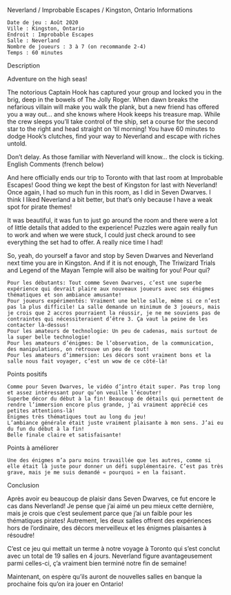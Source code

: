 
Neverland / Improbable Escapes / Kingston, Ontario
Informations

    Date de jeu : Août 2020
    Ville : Kingston, Ontario
    Endroit : Improbable Escapes
    Salle : Neverland
    Nombre de joueurs : 3 à 7 (on recommande 2-4)
    Temps : 60 minutes

Description

Adventure on the high seas!

The notorious Captain Hook has captured your group and locked you in the brig, deep in the bowels of The Jolly Roger. When dawn breaks the nefarious villain will make you walk the plank, but a new friend has offered you a way out… and she knows where Hook keeps his treasure map. While the crew sleeps you’ll take control of the ship, set a course for the second star to the right and head straight on ‘til morning! You have 60 minutes to dodge Hook’s clutches, find your way to Neverland and escape with riches untold.

Don’t delay.  As those familiar with Neverland will know… the clock is ticking.
English Comments (french below)

And here officially ends our trip to Toronto with that last room at Improbable Escapes! Good thing we kept the best of Kingston for last with Neverland! Once again, I had so much fun in this room, as I did in Seven Dwarves. I think I liked Neverland a bit better, but that’s only because I have a weak spot for pirate themes!

It was beautiful, it was fun to just go around the room and there were a lot of little details that added to the experience! Puzzles were again really fun to work and when we were stuck, I could just check around to see everything the set had to offer. A really nice time I had!

So, yeah, do yourself a favor and stop by Seven Dwarves and Neverland next time you are in Kingston. And if it is not enough, The Triwizard Trials and Legend of the Mayan Temple will also be waiting for you!
Pour qui?

    Pour les débutants: Tout comme Seven Dwarves, c’est une superbe expérience qui devrait plaire aux nouveaux joueurs avec ses énigmes thématiques et son ambiance amusante!
    Pour joueurs expérimentés: Vraiment une belle salle, même si ce n’est pas la plus difficile! La salle demande un minimum de 3 joueurs, mais je crois que 2 accros pourraient la réussir, je ne me souviens pas de contraintes qui nécessiteraient d’être 3. Ça vaut la peine de les contacter là-dessus!
    Pour les amateurs de technologie: Un peu de cadenas, mais surtout de la super belle technologie!
    Pour les amateurs d’énigmes: De l’observation, de la communication, des manipulations, on retrouve un peu de tout!
    Pour les amateurs d’immersion: Les décors sont vraiment bons et la salle nous fait voyager, c’est un wow de ce côté-là!

 Points positifs

    Comme pour Seven Dwarves, le vidéo d’intro était super. Pas trop long et assez intéressant pour qu’on veuille l’écouter!
    Superbe décor du début à la fin! Beaucoup de détails qui permettent de rendre l’immersion encore plus grande, j’ai vraiment apprécié ces petites attentions-là!
    Énigmes très thématiques tout au long du jeu!
    L’ambiance générale était juste vraiment plaisante à mon sens. J’ai eu du fun du début à la fin!
    Belle finale claire et satisfaisante!

Points à améliorer

    Une des énigmes m’a paru moins travaillée que les autres, comme si elle était là juste pour donner un défi supplémentaire. C’est pas très grave, mais je me suis demandé « pourquoi » en la faisant.

Conclusion

Après avoir eu beaucoup de plaisir dans Seven Dwarves, ce fut encore le cas dans Neverland! Je pense que j’ai aimé un peu mieux cette dernière, mais je crois que c’est seulement parce que j’ai un faible pour les thématiques pirates! Autrement, les deux salles offrent des expériences hors de l’ordinaire, des décors merveilleux et les énigmes plaisantes à résoudre!

C’est ce jeu qui mettait un terme à notre voyage à Toronto qui s’est conclut avec un total de 19 salles en 4 jours. Neverland figure avantageusement parmi celles-ci, ç’a vraiment bien terminé notre fin de semaine!

Maintenant, on espère qu’ils auront de nouvelles salles en banque la prochaine fois qu’on ira jouer en Ontario!
